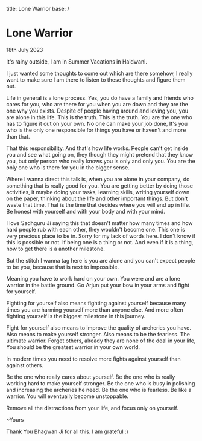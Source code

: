 title: Lone Warrior
base: /

# Lone Warrior

18th July 2023

It's rainy outside, I am in Summer Vacations in Haldwani.

I just wanted some thoughts to come out which are there somehow, I really want to make sure I am there to listen to these thoughts and figure them out.

Life in general is a lone process. Yes, you do have a family and friends who cares for you, who are there for you when you are down and they are the one why you exists. Despite of people having around and loving you, you are alone in this life. This is the truth. This is the truth. You are the one who has to figure it out on your own. No one can make your job done, It's you who is the only one responsible for things you have or haven't and more than that. 

That this responsibility. And that's how life works. People can't get inside you and see what going on, they though they might pretend that they know you, but only person who really knows you is only and only you. You are the only one who is there for you in the bigger sense.

Where I wanna direct this talk is, when you are alone in your company, do something that is really good for you. You are getting better by doing those activities, it maybe doing your tasks, learning skills, writing yourself down on the paper, thinking about the life and other important things. But don't waste that time. That is the time that decides where you will end up in life. Be honest with yourself and with your body and with your mind.


I love Sadhguru Ji saying this that doesn't matter how many times and how hard people rub with each other, they wouldn't become one. This one is very precious place to be in. Sorry for my lack of words here. I don't know if this is possible or not. If being one is a thing or not. And even if it is a thing, how to get there is a another milestone. 

But the stitch I wanna tag here is you are alone and you can't expect people to be you, because that is next to impossible. 

Meaning you have to work hard on your own. You were and are a lone warrior in the battle ground. Go Arjun put your bow in your arms and fight for yourself.

Fighting for yourself also means fighting against yourself because many times you are harming yourself more than anyone else. And more often fighting yourself is the biggest milestone in this journey. 

Fight for yourself also means to improve the quality of archeries you have. Also means to make yourself stronger. Also means to be the fearless. The ultimate warrior. Forget others, already they are none of the deal in your life, You should be the greatest warrior in your own world.

In modern times you need to resolve more fights against yourself than against others.

Be the one who really cares about yourself. Be the one who is really working hard to make yourself stronger. Be the one who is busy in polishing and increasing the archeries he need. Be the one who is fearless. Be like a warrior. You will eventually become unstoppable. 

Remove all the distractions from your life, and focus only on yourself.

~Yours

Thank You Bhagwan Ji for all this. I am grateful :) 
